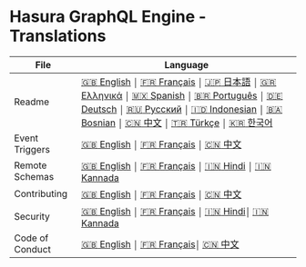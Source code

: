 # Hasura GraphQL Engine - Translations

| File            | Language      |
|-----------------|---------------|
| Readme          | [:uk: English](../README.md) ￨ [:fr: Français](README.french.md) ￨ [:jp: 日本語](README.japanese.md) ￨ [🇬🇷 Ελληνικά](README.greek.md) ￨ [🇲🇽 Spanish](README.mx_spanish.md) ￨ [:brazil: Português](README.portuguese_br.md) ￨ [🇩🇪 Deutsch](README.german.md) ￨ [:ru: Русский](README.russian.md) ￨ [:indonesia: Indonesian](README.indonesian.md) ￨ [:bosnia_herzegovina: Bosnian](README.bosnian.md) ￨ [:cn: 中文](README.chinese.md) ￨ [:tr: Türkçe](README.turkish.md) ￨ [:kr: 한국어](README.korean.md)
| Event Triggers  | [:uk: English](../event-triggers.md)  ￨ [:fr: Français](event-triggers.french.md) ￨ [:cn: 中文](event-triggers.chinese.md) 
| Remote Schemas  | [:uk: English](../remote-schemas.md)  ￨ [:fr: Français](remote-schemas.french.md) ￨ [:india: Hindi](remote-schemas.hindi.md)  ￨ [:india: Kannada](remote-schemas.kannada.md)                   
| Contributing    | [:uk: English](../CONTRIBUTING.md)    ￨ [:fr: Français](CONTRIBUTING.french.md) ￨ [:cn: 中文](CONTRIBUTING.chinese.md) 
| Security        | [:uk: English](../SECURITY.md)        ￨ [:fr: Français](SECURITY.french.md)  ￨ [:india: Hindi](SECURITY.hindi.md)￨ [:india: Kannada](SECURITY.kannada.md)
| Code of Conduct | [:uk: English](../code-of-conduct.md) ￨ [:fr: Français](code-of-conduct.french.md)￨ [:cn: 中文](code-of-conduct.chinese.md) 
